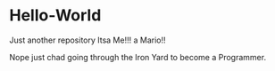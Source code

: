 # Hello-World
Just another repository
Itsa Me!!! a Mario!!

Nope just chad going through the Iron Yard to become a Programmer.

